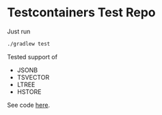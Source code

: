 # Testcontainers Test Repo

Just run

```bash
./gradlew test
```

Tested support of

* JSONB
* TSVECTOR
* LTREE
* HSTORE

See code [here](src/test/java/com/hylamobile/testcontainers/PGTest.java).
